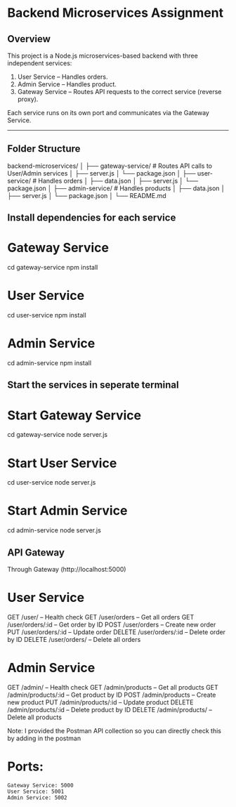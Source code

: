 # Backend Microservices Assignment

## Overview
This project is a Node.js microservices-based backend with three independent services:

1. User Service – Handles orders.
2. Admin Service – Handles product.
3. Gateway Service – Routes API requests to the correct service (reverse proxy).

Each service runs on its own port and communicates via the Gateway Service.

--------

## Folder Structure

backend-microservices/
│
├── gateway-service/ # Routes API calls to User/Admin services
│ ├── server.js
│ └── package.json
│
├── user-service/ # Handles orders
│ ├── data.json
│ ├── server.js
│ └── package.json
│
├── admin-service/ # Handles products
│ ├── data.json
│ ├── server.js
│ └── package.json
│
└── README.md


## Install dependencies for each service

# Gateway Service
cd gateway-service
npm install

# User Service
cd user-service
npm install

# Admin Service
cd admin-service
npm install

## Start the services in seperate terminal

# Start Gateway Service
cd gateway-service
node server.js

# Start User Service
cd user-service
node server.js

# Start Admin Service
cd admin-service
node server.js

## API Gateway

Through Gateway (http://localhost:5000)

# User Service

GET /user/ – Health check
GET /user/orders – Get all orders
GET /user/orders/:id – Get order by ID
POST /user/orders – Create new order
PUT /user/orders/:id – Update order
DELETE /user/orders/:id – Delete order by ID
DELETE /user/orders/ – Delete all orders

# Admin Service

GET /admin/ – Health check
GET /admin/products – Get all products
GET /admin/products/:id – Get product by ID
POST /admin/products – Create new product
PUT /admin/products/:id – Update product
DELETE /admin/products/:id – Delete product by ID
DELETE /admin/products/ – Delete all products


Note: I provided the Postman API collection so you can directly check this by adding in the postman

# Ports: 
    Gateway Service: 5000
    User Service: 5001
    Admin Service: 5002

